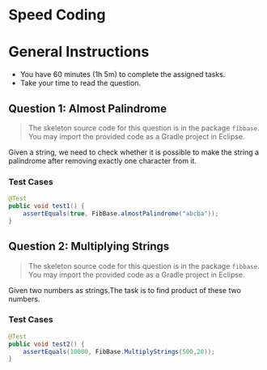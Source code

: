
Speed Coding
=========

# General Instructions

+ You have 60 minutes (1h 5m) to complete the assigned tasks.
+ Take your time to read the question.

## Question 1: Almost Palindrome

> The skeleton source code for this question is in the package `fibbase`. You may import the provided code as a Gradle project in Eclipse.

Given a string, we need to check whether it is possible to make the string a palindrome after removing exactly one character from it.

### Test Cases

```java
@Test
public void test1() {
	assertEquals(true, FibBase.almostPalindrome("abcba"));
}
```
## Question 2: Multiplying Strings

> The skeleton source code for this question is in the package `fibbase`. You may import the provided code as a Gradle project in Eclipse.

Given two numbers as strings.The task is to find product of these two numbers.

### Test Cases

```java
@Test
public void test2() {
	assertEquals(10000, FibBase.MultiplyStrings(500,20));
}
```
